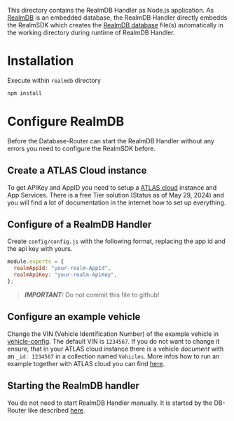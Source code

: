 This directory contains the RealmDB Handler as Node.js application. As [RealmDB](https://www.mongodb.com/docs/atlas/device-sdks/sdk/node/) is an embedded database, the RealmDB Handler directly embedds the RealmSDK which creates the [RealmDB database](https://github.com/realm/realm-js) file(s) automatically in the working directory during runtime of RealmDB Handler.

# Installation

Execute within `realmdb` directory

```bash
npm install
```

# Configure RealmDB

Before the Database-Router can start the RealmDB Handler without any errors you need to configure the RealmSDK before.

## Create a ATLAS Cloud instance

To get APIKey and AppID you need to setup a [ATLAS cloud](https://cloud.mongodb.com/) instance and App Services. There is a free Tier solution (Status as of May 29, 2024) and you will find a lot of documentation in the internet how to set up everything.

## Configure of a RealmDB Handler

Create `config/config.js` with the following format, replacing the app id and the api key with yours.

```js
module.exports = {
  realmAppId: "your-realm-AppId",
  realmApiKey: "your-realm-ApiKey",
};
```

> **_IMPORTANT:_** Do not commit this file to github!

## Configure an example vehicle

Change the VIN (Vehicle Identification Number) of the example vehicle in [vehicle-config](./config/vehicle-config.js).
The default VIN is `1234567`.
If you do not want to change it ensure, that in your ATLAS cloud instance there is a vehicle _document_ with an `_id: 1234567` in a collection named `Vehicles`.
More infos how to run an example together with ATLAS cloud you can find [here](../readme.md#case-1-you-choosed-realm-as-database).

## Starting the RealmDB handler

You do not need to start RealmDB Handler manually. It is started by the DB-Router like described [here](../../router/README.md#Install).
